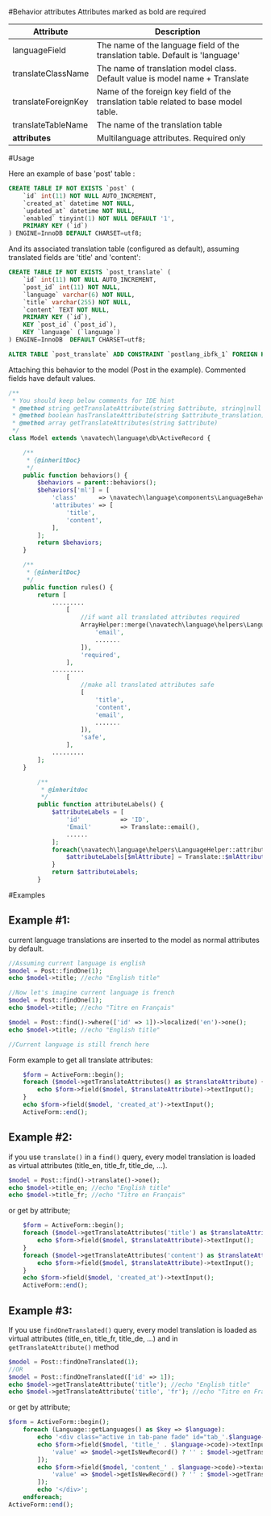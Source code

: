 
#Behavior attributes
Attributes marked as bold are required

Attribute | Description
----------|------------
languageField | The name of the language field of the translation table. Default is 'language'
translateClassName | The name of translation model class. Default value is model name + Translate
translateForeignKey | Name of the foreign key field of the translation table related to base model table.
translateTableName | The name of the translation table
**attributes** | Multilanguage attributes. Required only

#Usage

Here an example of base 'post' table :

```sql
CREATE TABLE IF NOT EXISTS `post` (
    `id` int(11) NOT NULL AUTO_INCREMENT,
    `created_at` datetime NOT NULL,
    `updated_at` datetime NOT NULL,
    `enabled` tinyint(1) NOT NULL DEFAULT '1',
    PRIMARY KEY (`id`)
) ENGINE=InnoDB DEFAULT CHARSET=utf8;
```

And its associated translation table (configured as default), assuming translated fields are 'title' and 'content':

```sql
CREATE TABLE IF NOT EXISTS `post_translate` (
    `id` int(11) NOT NULL AUTO_INCREMENT,
    `post_id` int(11) NOT NULL,
    `language` varchar(6) NOT NULL,
    `title` varchar(255) NOT NULL,
    `content` TEXT NOT NULL,
    PRIMARY KEY (`id`),
    KEY `post_id` (`post_id`),
    KEY `language` (`language`)
) ENGINE=InnoDB  DEFAULT CHARSET=utf8;

ALTER TABLE `post_translate` ADD CONSTRAINT `postlang_ibfk_1` FOREIGN KEY (`post_id`) REFERENCES `post` (`id`) ON DELETE CASCADE ON UPDATE CASCADE;
```

Attaching this behavior to the model (Post in the example). Commented fields have default values.

```php
/**
 * You should keep below comments for IDE hint
 * @method string getTranslateAttribute(string $attribute, string|null $language_code = null)
 * @method boolean hasTranslateAttribute(string $attribute_translation)
 * @method array getTranslateAttributes(string $attribute)
 */
class Model extends \navatech\language\db\ActiveRecord {

    /**
     * {@inheritDoc}
     */
    public function behaviors() {
        $behaviors = parent::behaviors();
        $behaviors['ml'] = [
            'class'      => \navatech\language\components\LanguageBehavior::className(),
            'attributes' => [
                'title',
                'content',
            ],
        ];
        return $behaviors;
    }

    /**
     * {@inheritDoc}
     */
    public function rules() {
        return [
            .........
                [
                    //if want all translated attributes required
                    ArrayHelper::merge(\navatech\language\helpers\LanguageHelper::attributeNames($this), [
                        'email',
                        .......
                    ]),
                    'required',
                ],
            .........
                [
                    //make all translated attributes safe
                    [
                        'title',
                        'content',
                        'email',
                        .......
                    ]),
                    'safe',
                ],
            .........
        ];
    }

    	/**
    	 * @inheritdoc
    	 */
    	public function attributeLabels() {
    		$attributeLabels = [
    			'id'           => 'ID',
    			'Email'        => Translate::email(),
    			......
    		];
    		foreach(\navatech\language\helpers\LanguageHelper::attributeNames($this) as $mlAttribute){
    		    $attributeLabels[$mlAttribute] = Translate::$mlAttribute();
    		}
    		return $attributeLabels;
    	}
```

#Examples

Example #1:
--------
current language translations are inserted to the model as normal attributes by default.

```php
//Assuming current language is english
$model = Post::findOne(1);
echo $model->title; //echo "English title"

//Now let's imagine current language is french
$model = Post::findOne(1);
echo $model->title; //echo "Titre en Français"

$model = Post::find()->where(['id' => 1])->localized('en')->one();
echo $model->title; //echo "English title"

//Current language is still french here
```
Form example to get all translate attributes:
```php
	$form = ActiveForm::begin();
	foreach ($model->getTranslateAttributes() as $translateAttribute) {
		echo $form->field($model, $translateAttribute)->textInput();
	}
	echo $form->field($model, 'created_at')->textInput();
	ActiveForm::end();
```

Example #2:
--------
if you use `translate()` in a `find()` query, every model translation is loaded as virtual attributes (title_en, title_fr, title_de, ...).

```php
$model = Post::find()->translate()->one();
echo $model->title_en; //echo "English title"
echo $model->title_fr; //echo "Titre en Français"
```

or get by attribute;
```php
	$form = ActiveForm::begin();
	foreach ($model->getTranslateAttributes('title') as $translateAttribute) {
		echo $form->field($model, $translateAttribute)->textInput();
	}
	foreach ($model->getTranslateAttributes('content') as $translateAttribute) {
		echo $form->field($model, $translateAttribute)->textInput();
	}
	echo $form->field($model, 'created_at')->textInput();
	ActiveForm::end();
```
Example #3:
--------
If you use `findOneTranslated()` query, every model translation is loaded as virtual attributes (title_en, title_fr, title_de, ...)
and in `getTranslateAttribute()` method

```php
$model = Post::findOneTranslated(1);
//OR
$model = Post::findOneTranslated(['id' => 1]);
echo $model->getTranslateAttribute('title'); //echo "English title"
echo $model->getTranslateAttribute('title', 'fr'); //echo "Titre en Français"
```

or get by attribute;
```php
$form = ActiveForm::begin();
    foreach (Language::getLanguages() as $key => $language):
        echo '<div class="active in tab-pane fade" id="tab_'.$language->code.'">';
        echo $form->field($model, 'title_' . $language->code)->textInput([
            'value' => $model->getIsNewRecord() ? '' : $model->getTranslateAttribute('title', $language->code),
        ]);
        echo $form->field($model, 'content_' . $language->code)->textarea([
            'value' => $model->getIsNewRecord() ? '' : $model->getTranslateAttribute('content', $language->code),
        ]);
        echo '</div>';
    endforeach;
ActiveForm::end();
```
